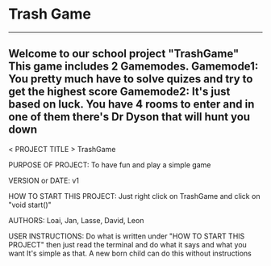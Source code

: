 # Trash Game
-----------------------------------------------------------------------------------------------------------------------------
Welcome to our school project "TrashGame"
This game includes 2 Gamemodes.
Gamemode1: You pretty much have to solve quizes and try to get the highest score
Gamemode2: It's just based on luck. You have 4 rooms to enter and in one of them there's Dr Dyson that will hunt you down
-----------------------------------------------------------------------------------------------------------------------------

< PROJECT TITLE > 
TrashGame

PURPOSE OF PROJECT: 
To have fun and play a simple game

VERSION or DATE: 
v1

HOW TO START THIS PROJECT: 
Just right click on TrashGame and click on "void start()"

AUTHORS: 
Loai, Jan, Lasse, David, Leon

USER INSTRUCTIONS:
Do what is written under "HOW TO START THIS PROJECT" then just read the terminal and do what it says and what you want
It's simple as that. A new born child can do this without instructions
